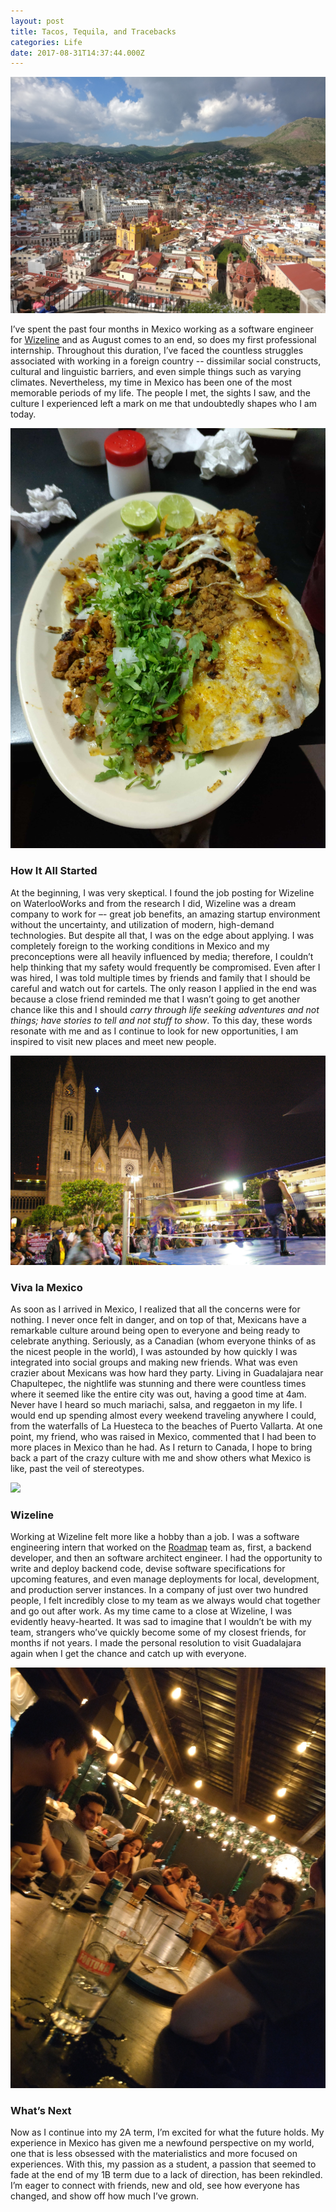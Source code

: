 ```yaml
---
layout: post
title: Tacos, Tequila, and Tracebacks
categories: Life
date: 2017-08-31T14:37:44.000Z
---
```

<img src="/images/fulls/guanajuato.jpg" class="fit image">

I’ve spent the past four months in Mexico working as a software engineer for [Wizeline](https://www.wizeline.com/) and as August comes to an end, so does my first professional internship. Throughout this duration, I’ve faced the countless struggles associated with working in a foreign country -- dissimilar social constructs, cultural and linguistic barriers, and even simple things such as varying climates. Nevertheless, my time in Mexico has been one of the most memorable periods of my life. The people I met, the sights I saw, and the culture I experienced left a mark on me that undoubtedly shapes who I am today. 

<img src="/images/fulls/ttt.jpg" class="fit image">

### How It All Started
At the beginning, I was very skeptical. I found the job posting for Wizeline on WaterlooWorks and from the research I did, Wizeline was a dream company to work for –- great job benefits, an amazing startup environment without the uncertainty, and utilization of modern, high-demand technologies. But despite all that, I was on the edge about applying. I was completely foreign to the working conditions in Mexico and my preconceptions were all heavily influenced by media; therefore, I couldn’t help thinking that my safety would frequently be compromised. Even after I was hired, I was told multiple times by friends and family that I should be careful and watch out for cartels. The only reason I applied in the end was because a close friend reminded me that I wasn’t going to get another chance like this and I should *carry through life seeking adventures and not things; have stories to tell and not stuff to show*. To this day, these words resonate with me and as I continue to look for new opportunities, I am inspired to visit new places and meet new people.

<img src="/images/fulls/lucha_libre.jpg" class="fit image">

### Viva la Mexico
As soon as I arrived in Mexico, I realized that all the concerns were for nothing. I never once felt in danger, and on top of that, Mexicans have a remarkable culture around being open to everyone and being ready to celebrate anything. Seriously, as a Canadian (whom everyone thinks of as the nicest people in the world), I was astounded by how quickly I was integrated into social groups and making new friends. What was even crazier about Mexicans was how hard they party. Living in Guadalajara near Chapultepec, the nightlife was stunning and there were countless times where it seemed like the entire city was out, having a good time at 4am. Never have I heard so much mariachi, salsa, and reggaeton in my life. I would end up spending almost every weekend traveling anywhere I could, from the waterfalls of La Huesteca to the beaches of Puerto Vallarta. At one point, my friend, who was raised in Mexico, commented that I had been to more places in Mexico than he had. As I return to Canada, I hope to bring back a part of the crazy culture with me and show others what Mexico is like, past the veil of stereotypes.

<img src="/images/fulls/huesteca.jpg" class="fit image">

### Wizeline
Working at Wizeline felt more like a hobby than a job. I was a software engineering intern that worked on the [Roadmap](https://www.wizelineroadmap.com/) team as, first, a backend developer, and then an software architect engineer. I had the opportunity to write and deploy backend code, devise software specifications for upcoming features, and even manage deployments for local, development, and production server instances. In a company of just over two hundred people, I felt incredibly close to my team as we always would chat together and go out after work. As my time came to a close at Wizeline, I was evidently heavy-hearted. It was sad to imagine that I wouldn’t be with my team, strangers who’ve quickly become some of my closest friends, for months if not years. I made the personal resolution to visit Guadalajara again when I get the chance and catch up with everyone.

<img src="/images/fulls/team.jpg" class="fit image">

### What’s Next
Now as I continue into my 2A term, I’m excited for what the future holds. My experience in Mexico has given me a newfound perspective on my world, one that is less obsessed with the materialistics and more focused on experiences. With this, my passion as a student, a passion that seemed to fade at the end of my 1B term due to a lack of direction, has been rekindled. I’m eager to connect with friends, new and old, see how everyone has changed, and show off how much I’ve grown.
